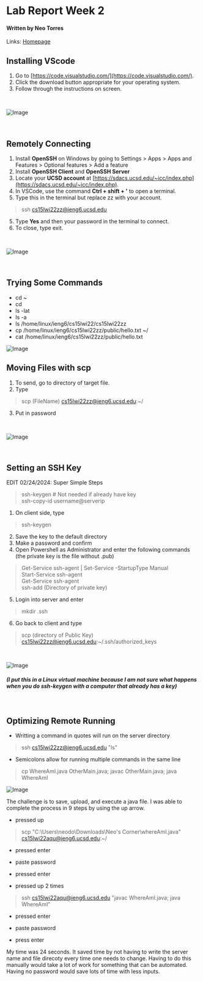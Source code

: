 # **Lab Report Week 2**
#### Written by Neo Torres

Links:
[Homepage](https://nickpizzablock.github.io/cse15l-lab-reports/)
 

<!-- TODO:
- [!] Installing VScode
- [ ] Remotely Connecting
- [ ] Trying Some Commands
- [ ] Moving Files with scp
- [ ] Setting an SSH Key
- [ ] Optimizing Remote Running -->

## Installing VScode
1. Go to [https://code.visualstudio.com/](https://code.visualstudio.com/).
2. Click the download button appropriate for your operating system.
3. Follow through the instructions on screen.

<br>

![Image](CSE15lw2img1.jpg)

<br>

## Remotely Connecting
1. Install **OpenSSH** on Windows by going to Settings > Apps > Apps and Features > Optional features > Add a feature
2. Install **OpenSSH Client** and **OpenSSH Server**
2. Locate your **UCSD account** at [https://sdacs.ucsd.edu/~icc/index.php](https://sdacs.ucsd.edu/~icc/index.php).
3. In VSCode, use the command **Ctrl + shift + '** to open a terminal.
4. Type this in the terminal but replace zz with your account.
>ssh cs15lwi22zz@ieng6.ucsd.edu
5. Type **Yes** and then your password in the terminal to connect.
6. To close, type exit.

<br>

![Image](CSE15lw2img2.jpg)

<br>

## Trying Some Commands
* cd ~
* cd
* ls -lat
* ls -a
* ls /home/linux/ieng6/cs15lwi22/cs15lwi22zz
* cp /home/linux/ieng6/cs15lwi22zz/public/hello.txt ~/
* cat /home/linux/ieng6/cs15lwi22zz/public/hello.txt
<!-- 
cd ~;
cd;
ls -lat;
ls -a;
ls /home/linux/ieng6/cs15lwi22/cs15lwi22zz;
cp /home/linux/ieng6/cs15lwi22zz/public/hello.txt ~/;
cat /home/linux/ieng6/cs15lwi22zz/public/hello.txt;
 -->

![Image](CSE15lw2img3.jpg)
## Moving Files with scp
1. To send, go to directory of target file.
2. Type 
>scp (FileName) cs15lwi22zz@ieng6.ucsd.edu:~/
3. Put in password

<br>

![Image](CSE15lw2img4.jpg)

<br>

## Setting an SSH Key
EDIT 02/24/2024:
Super Simple Steps
>ssh-keygen # Not needed if already have key <br>
>ssh-copy-id username@serverip

1. On client side, type
>ssh-keygen 

2. Save the key to the default directory
3. Make a password and confirm
4. Open Powershell as Administrator and enter the following commands (the private key is the file without .pub)
>Get-Service ssh-agent | Set-Service -StartupType Manual <br>
>Start-Service ssh-agent <br>
>Get-Service ssh-agent <br>
>ssh-add (Directory of private key) <br>
5. Login into server and enter
>mkdir .ssh
6. Go back to client and type
>scp (directory of Public Key) cs15lwi22zz@ieng6.ucsd.edu:~/.ssh/authorized_keys

<br>

![Image](CSE15lw2img6.jpg)
##### (I put this in a Linux virtual machine because I am not sure what happens when you do ssh-keygen with a computer that already has a key)
<br>

## Optimizing Remote Running

* Writting a command in quotes will run on the server directory 
>ssh cs15lwi22zz@ieng6.ucsd.edu "ls"

* Semicolons allow for running multiple commands in the same line
>cp WhereAmI.java OtherMain.java; javac OtherMain.java; java WhereAmI

![Image](CSE15lw2img5.jpg)

The challenge is to save, upload, and execute a java file. I was able to complete the process in 9 steps by using the up arrow.

* pressed up
>scp "C:\Users\neodo\Downloads\Neo's Corner\whereAmI.java" cs15lwi22aqu@ieng6.ucsd.edu:~/

* pressed enter

* paste password

* pressed enter

* pressed up 2 times
>ssh cs15lwi22aqu@ieng6.ucsd.edu "javac WhereAmI.java; java WhereAmI"

* pressed enter

* paste password

* press enter

My time was 24 seconds. It saved time by not having to write the server name and file direcoty every time one needs to change. Having to do this manually would take a lot of work for something that can be automated. Having no password would save lots of time with less inputs.

